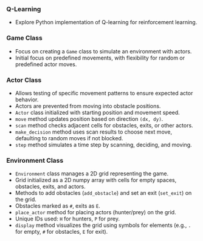 ### Q-Learning
- Explore Python implementation of Q-learning for reinforcement learning.

### Game Class
- Focus on creating a `Game` class to simulate an environment with actors.
- Initial focus on predefined movements, with flexibility for random or predefined actor moves.


### Actor Class
- Allows testing of specific movement patterns to ensure expected actor behavior.
- Actors are prevented from moving into obstacle positions.
- `Actor` class initialized with starting position and movement speed.
- `move` method updates position based on direction `(dx, dy)`.
- `scan` method checks adjacent cells for obstacles, exits, or other actors.
- `make_decision` method uses scan results to choose next move, defaulting to random moves if not blocked.
- `step` method simulates a time step by scanning, deciding, and moving.

### Environment Class
- `Environment` class manages a 2D grid representing the game.
- Grid initialized as a 2D numpy array with cells for empty spaces, obstacles, exits, and actors.
- Methods to add obstacles (`add_obstacle`) and set an exit (`set_exit`) on the grid.
- Obstacles marked as `#`, exits as `E`.
- `place_actor` method for placing actors (hunter/prey) on the grid.
- Unique IDs used: `H` for hunters, `P` for prey.
- `display` method visualizes the grid using symbols for elements (e.g., `.` for empty, `#` for obstacles, `E` for exit).